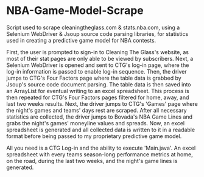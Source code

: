 # NBA-Game-Model-Scrape
Script used to scrape cleaningtheglass.com &amp; stats.nba.com, using a Selenium WebDriver & Jsoup source code parsing libraries, for statistics used in creating a predictive game model for NBA contests.

First, the user is prompted to sign-in to Cleaning The Glass's website, as most of their stat pages are only able to be viewed by subscribers.
Next, a Selenium WebDriver is opened and sent to CTG's log-in page, where the log-in information is passed to enable log-in sequence.
Then, the driver jumps to CTG's Four Factors page where the table data is grabbed by Jsoup's source code document parsing. The table data is then saved into an ArrayList for eventual writing to an excel spreadsheet. This process is then repeated for CTG's Four Factors pages filtered for home, away, and last two weeks results.
Next, the driver jumps to CTG's 'Games' page where the night's games and teams' days rest are scraped.
After all necessary statistics are collected, the driver jumps to Bovada's NBA Game Lines and grabs the night's games' moneyline values and spreads.
Now, an excel spreadsheet is generated and all collected data is written to it in a readable format before being passed to my proprietary predictive game model.

All you need is a CTG Log-in and the ability to execute 'Main.java'. An excel spreadsheet with every teams season-long performance metrics at home, on the road, during the last two weeks, and the night's game lines is generated.
